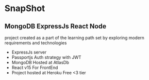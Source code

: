 # SnapShot
## MongoDB ExpressJs React Node

project created as a part of the learning path set by exploring modern requirements and technologies

* ExpressJs server
* Passportjs Auth strategy with JWT
* MongoDB Hosted at AtlasDb
* React v15 For FrontEnd 
* Project hosted at Heroku Free <3 tier

